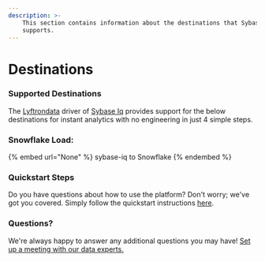 ```yaml
---
description: >-
    This section contains information about the destinations that Sybase Iq
    supports.
---
```


# Destinations

### Supported Destinations

The [Lyftrondata](https://www.lyftrondata.com/) driver of [Sybase Iq](None) provides support for the below destinations for instant analytics with no engineering in just 4 simple steps.

### Snowflake Load:

{% embed url="None" %}
sybase-iq to Snowflake
{% endembed %}

### Quickstart Steps

Do you have questions about how to use the platform? Don't worry; we've got you covered. Simply follow the quickstart instructions [here](README.md).

### Questions? <a href="#questions" id="questions"></a>

We're always happy to answer any additional questions you may have! [Set up a meeting with our data experts.](https://www.lyftrondata.com/book-a-meeting/)
